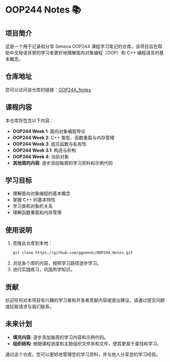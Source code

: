 # OOP244 Notes 📚

## 项目简介
这是一个用于记录和分享 Seneca OOP244 课程学习笔记的仓库。该项目旨在帮助中文母语背景的学习者更好地理解面向对象编程（OOP）和 C++ 编程语言的基本概念。

## 仓库地址
您可以访问该仓库的链接：[OOP244_Notes](https://github.com/ggeennn/OOP244_Notes.git)

## 课程内容
本仓库将包含以下内容：
- **OOP244 Week 1**: 面向对象编程导论
- **OOP244 Week 2**: C++ 类型、函数重载与内存管理
- **OOP244 Week 3**: 成员函数与私有性
- **OOP244 Week 3.1**: 构造与析构
- **OOP244 Week 4**: 当前对象
- **其他周的内容**: 逐步添加每周的学习资料和示例代码

## 学习目标
- 理解面向对象编程的基本概念
- 掌握 C++ 的基本特性
- 学习类和对象的关系
- 理解函数重载和内存管理

## 使用说明
1. 克隆此仓库到本地：
   ```bash
   git clone https://github.com/ggeennn/OOP244_Notes.git
   ```
2. 浏览各个周的内容，按照学习路径逐步学习。
3. 进行实践练习，巩固所学知识。

## 贡献
欢迎任何对本项目有兴趣的学习者和开发者贡献内容或提出建议。请通过提交问题或拉取请求与我们联系。

## 未来计划
- **填充内容**: 逐步添加每周的学习内容和示例代码。
- **组织结构**: 根据课程进度和主题组织文件夹和文件，使其更易于查找和学习。

通过这个仓库，您可以更好地管理您的学习资料，并与他人分享您的学习经验。